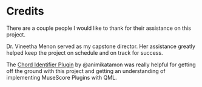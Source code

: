 # Credits
There are a couple people I would like to thank for their assistance on this project.

Dr. Vineetha Menon served as my capstone director. Her assistance greatly helped keep the project on schedule and on track for success.

The [Chord Identifier Plugin](https://github.com/animikatamon/MuseScorePlugins) by @animikatamon was really helpful for getting off the ground with this project and getting an understanding of implementing MuseScore Plugins with QML.